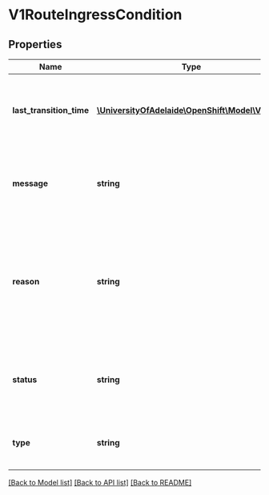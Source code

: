 # V1RouteIngressCondition

## Properties
Name | Type | Description | Notes
------------ | ------------- | ------------- | -------------
**last_transition_time** | [**\UniversityOfAdelaide\OpenShift\Model\V1Time**](V1Time.md) | RFC 3339 date and time when this condition last transitioned | [optional] 
**message** | **string** | Human readable message indicating details about last transition. | [optional] 
**reason** | **string** | (brief) reason for the condition&#39;s last transition, and is usually a machine and human readable constant | [optional] 
**status** | **string** | Status is the status of the condition. Can be True, False, Unknown. | 
**type** | **string** | Type is the type of the condition. Currently only Ready. | 

[[Back to Model list]](../README.md#documentation-for-models) [[Back to API list]](../README.md#documentation-for-api-endpoints) [[Back to README]](../README.md)


